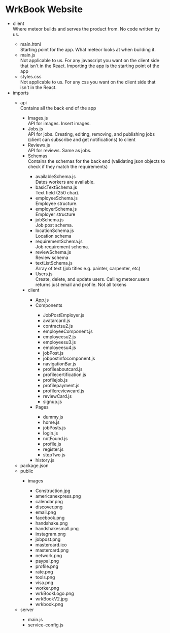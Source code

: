 # WrkBook Website
<ul>
  <li>client</li>
  Where meteor builds and serves the product from. No code written by us. 
  <ul>
    <li>main.html</li>
    Starting point for the app. What meteor looks at when building it. 
    <li>main.js</li>
    Not applicable to us. For any javascript you want on the client side that isn't in the React. Importing the app is      the starting point of the app
    <li>styles.css</li>
    Not applicable to us. For any css you want on the client side that isn't in the React.
  </ul>
  <li>imports</li>
  <ul>
    <li>api</li>
    Contains all the back end of the app
    <ul>
      <li>Images.js</li>
      API for images. Insert images. 
      <li>Jobs.js</li>
      API for jobs. Creating, editing, removing, and publishing jobs (client can subscribe and get notifications) to client
      <li>Reviews.js</li>
      API for reviews. Same as jobs.
      <li>Schemas</li>
      Contains the schemas for the back end (validating json objects to check if they match the requirements)
      <ul>
        <li>availableSchema.js</li>
        Dates workers are available. 
        <li>basicTextSchema.js</li>
        Text field (250 char). 
        <li>employeeSchema.js</li>
        Employee structure. 
        <li>employerSchema.js</li>
        Employer structure
        <li>jobSchema.js</li>
        Job post schema. 
        <li>locationSchema.js</li>
        Location schema
        <li>requirementSchema.js</li>
        Job requirement schema. 
        <li>reviewSchema.js</li>
        Review schema
        <li>textListSchema.js</li>
        Array of text (job titles e.g. painter, carpenter, etc)</
      </ul>
      <li>Users.js</li>
      Create, delete, and update users. Calling meteor.users returns just email and profile. Not all tokens
    </ul>
    <li>client</li>
    <ul>
      <li>App.js</li>
      <li>Components</li>
      <ul>
        <li>JobPostEmployer.js</li>
        <li>avatarcard.js</li>
        <li>contractsu2.js</li>
        <li>employeeComponent.js</li>
        <li>employeesu2.js</li>
        <li>employeesu3.js</li>
        <li>employeesu4.js</li>
        <li>jobPost.js</li>
        <li>jobpostinfocomponent.js</li>
        <li>navigationBar.js</li>
        <li>profileaboutcard.js</li>
        <li>profilecertification.js</li>
        <li>profilejob.js</li>
        <li>profilepayment.js</li>
        <li>profilereviewcard.js</li>
        <li>reviewCard.js</li>
        <li>signup.js</li>
      </ul>
      <li>Pages</li>
      <ul>
        <li>dummy.js</li>
        <li>home.js</li>
        <li>jobPosts.js</li>
        <li>login.js</li>
        <li>notFound.js</li>
        <li>profile.js</li>
        <li>register.js</li>
        <li>stepTwo.js</li>
      </ul>
      <li>history.js</li>
    </ul>
  </ul>
  <li>package.json</li>
  <li>public</li>
  <ul>
    <li>images</li>
    <ul>
      <li>Construction.jpg</li>
      <li>americanexpress.png</li>
      <li>calendar.png</li>
      <li> discover.png</li>
      <li> email.png</li>
      <li> facebook.png</li>
      <li> handshake.png</li>
      <li> handshakesmall.png</li>
      <li> instagram.png</li>
      <li> jobpost.png</li>
      <li> mastercard.ico</li>
      <li> mastercard.png</li>
      <li> network.png</li>
      <li> paypal.png</li>
      <li> profile.png</li>
      <li> rate.png</li>
      <li>tools.png</li>
      <li> visa.png</li>
      <li> worker.png</li>
      <li> wrkBookLogo.png</li>
      <li> wrkBookV2.jpg</li>
      <li> wrkbook.png</li>
    </ul>
  </ul>
  <li>server</li>
  <ul>
    <li>main.js</li>
    <li>service-config.js</li>
  </ul>
</ul>



